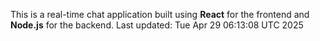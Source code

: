 This is a real-time chat application built using **React** for the frontend and **Node.js** for the backend.
Last updated: Tue Apr 29 06:13:08 UTC 2025
